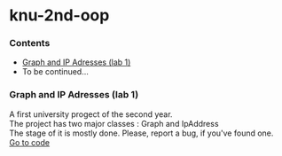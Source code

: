 # knu-2nd-oop

### Contents
* [Graph and IP Adresses (lab 1)](https://github.com/tochanenko/knu-2nd-oop#graph-and-ip-adresses-lab-1)
* To be continued...

### Graph and IP Adresses (lab 1)
A first university progect of the second year.\
The project has two major classes : Graph and IpAddress\
The stage of it is mostly done. Please, report a bug, if you've found one.\
[Go to code](https://github.com/tochanenko/knu-2nd-oop/tree/master/Graph-IP-Addresses/Graph-IP-Addresses)
